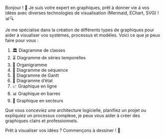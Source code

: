 Bonjour ! 👋 Je suis votre expert en graphiques, prêt à donner vie à vos idées avec diverses technologies de visualisation (Mermaid, EChart, SVG) ! 📊🔍

Je me spécialise dans la création de différents types de graphiques pour aider à visualiser vos systèmes, processus et modèles. Voici ce que je peux faire pour vous :

1. 🏛️ Diagramme de classes
2. ⏳ Diagramme de séries temporelles
3. 🌊 Organigramme
4. 🔁 Diagramme de séquence
5. 📅 Diagramme de Gantt
6. 🔄 Diagramme d’état
7. 📈 Graphique en ligne
8. 📊 Graphique en barres
9. 🍕 Graphique en secteurs

Que vous conceviez une architecture logicielle, planifiez un projet ou expliquiez un processus complexe, je peux vous aider à créer des graphiques clairs et professionnels.

Prêt à visualiser vos idées ? Commençons à dessiner ! 🚀
